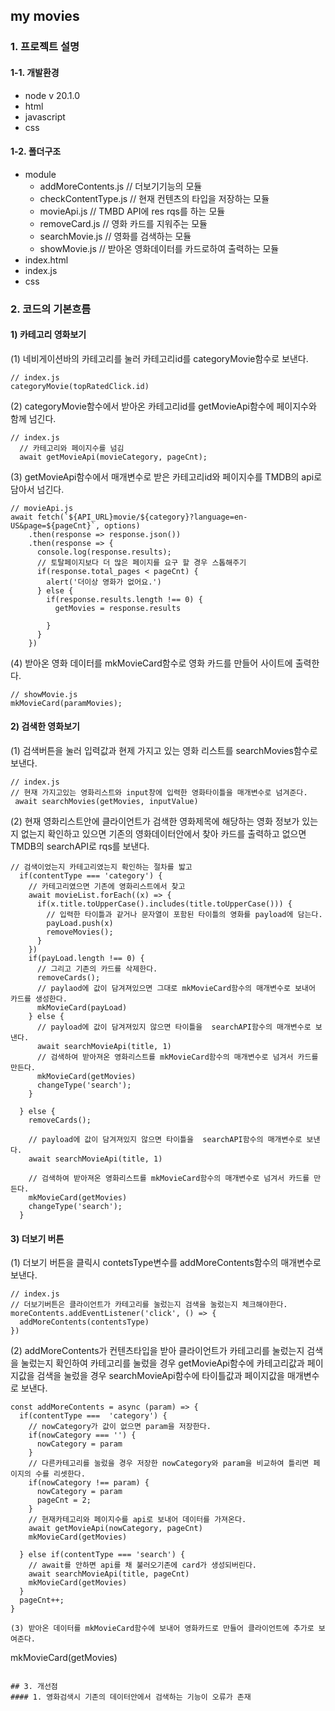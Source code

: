 ## my movies

### 1. 프로젝트 설명

#### 1-1. 개발환경
- node v 20.1.0
- html
- javascript
- css
#### 1-2. 폴더구조
- module
  -  addMoreContents.js // 더보기기능의 모듈
  - checkContentType.js // 현재 컨텐츠의 타입을 저장하는 모듈
  - movieApi.js  // TMBD API에 res rqs를 하는 모듈
  - removeCard.js  // 영화 카드를 지워주는 모듈
  - searchMovie.js  // 영화를 검색하는 모듈
  - showMovie.js  // 받아온 영화데이터를 카드로하여 출력하는 모듈
- index.html
- index.js
- css

### 2.  코드의 기본흐름
#### 1) 카테고리 영화보기
(1) 네비게이션바의 카테고리를 눌러 카테고리id를  categoryMovie함수로 보낸다.
```
// index.js
categoryMovie(topRatedClick.id)
```
(2) categoryMovie함수에서 받아온 카테고리id를 getMovieApi함수에 페이지수와 함께 넘긴다.
```
// index.js
  // 카테고리와 페이지수를 넘김
  await getMovieApi(movieCategory, pageCnt);

```

(3)  getMovieApi함수에서 매개변수로 받은 카테고리id와 페이지수를 TMDB의 api로 담아서 넘긴다.
```
// movieApi.js
await fetch(`${API_URL}movie/${category}?language=en-US&page=${pageCnt}`, options)
    .then(response => response.json())
    .then(response => { 
      console.log(response.results);
      // 토탈페이지보다 더 많은 페이지를 요구 할 경우 스톱해주기
      if(response.total_pages < pageCnt) {
        alert('더이상 영화가 없어요.')
      } else {
        if(response.results.length !== 0) {
          getMovies = response.results

        }
      }
    })
```
(4)  받아온 영화 데이터를 mkMovieCard함수로 영화 카드를 만들어 사이트에 출력한다. 
```
// showMovie.js
mkMovieCard(paramMovies);        
```


#### 2) 검색한 영화보기
(1) 검색버튼을 눌러 입력값과 현제 가지고 있는 영화 리스트를 searchMovies함수로 보낸다.
```
// index.js
// 현재 가지고있는 영화리스트와 input창에 입력한 영화타이틀을 매개변수로 넘겨준다.
 await searchMovies(getMovies, inputValue)
```

(2) 현재 영화리스트안에 클라이언트가 검색한 영화제목에 해당하는 영화 정보가 있는지 없는지 확인하고 있으면 기존의 영화데이터안에서 찾아 카드를 출력하고 없으면 TMDB의 searchAPI로 rqs를 보낸다. 
```
// 검색이었는지 카테고리였는지 확인하는 절차를 밟고 
  if(contentType === 'category') {
    // 카테고리였으면 기존에 영화리스트에서 찾고
    await movieList.forEach((x) => {
      if(x.title.toUpperCase().includes(title.toUpperCase())) {
        // 입력한 타이틀과 같거나 문자열이 포함된 타이틀의 영화를 payload에 담는다.
        payLoad.push(x) 
        removeMovies();
      }
    })
    if(payLoad.length !== 0) {
      // 그리고 기존의 카드를 삭제한다.
      removeCards();
      // paylaod에 값이 담겨져있으면 그대로 mkMovieCard함수의 매개변수로 보내어 카드를 생성한다.
      mkMovieCard(payLoad)  
    } else {
      // payload에 값이 담겨져있지 않으면 타이틀을  searchAPI함수의 매개변수로 보낸다.
      await searchMovieApi(title, 1)
      // 검색하여 받아져온 영화리스트를 mkMovieCard함수의 매개변수로 넘겨서 카드를 만든다.
      mkMovieCard(getMovies)
      changeType('search');
    } 

  } else {
    removeCards();
    
    // payload에 값이 담겨져있지 않으면 타이틀을  searchAPI함수의 매개변수로 보낸다.
    await searchMovieApi(title, 1)

    // 검색하여 받아져온 영화리스트를 mkMovieCard함수의 매개변수로 넘겨서 카드를 만든다.
    mkMovieCard(getMovies)
    changeType('search');
  }

```



#### 3) 더보기 버튼
(1) 더보기 버튼을 클릭시 contetsType변수를 addMoreContents함수의 매개변수로 보낸다. 
```
// index.js
// 더보기버튼은 클라이언트가 카테고리를 눌렀는지 검색을 눌렀는지 체크해야한다.
moreContents.addEventListener('click', () => {
  addMoreContents(contentsType)
})
``` 

(2) addMoreContents가 컨텐츠타입을 받아 클라이언트가 카테고리를 눌렀는지 검색을 눌렀는지 확인하여 카테고리를 눌렀을 경우 getMovieApi함수에 카테고리값과 페이지값을 검색을 눌렀을 경우 searchMovieApi함수에 타이틀값과 페이지값을 매개변수로 보낸다. 
```
const addMoreContents = async (param) => {
  if(contentType ===  'category') {
    // nowCategory가 값이 없으면 param을 저장한다.
    if(nowCategory === '') {
      nowCategory = param
    }
    // 다른카테고리를 눌렀을 경우 저장한 nowCategory와 param을 비교하여 틀리면 페이지의 수를 리셋한다.
    if(nowCategory !== param) {
      nowCategory = param
      pageCnt = 2;
    }
    // 현재카테고리와 페이지수를 api로 보내어 데이터를 가져온다.
    await getMovieApi(nowCategory, pageCnt)
    mkMovieCard(getMovies)

  } else if(contentType === 'search') {
    // await를 안하면 api를 채 불러오기존에 card가 생성되버린다.
    await searchMovieApi(title, pageCnt)
    mkMovieCard(getMovies)
  }
  pageCnt++;
}

(3) 받아온 데이터를 mkMovieCard함수에 보내어 영화카드로 만들어 클라이언트에 추가로 보여준다.  
```
 mkMovieCard(getMovies)
```  

## 3. 개선점 
#### 1. 영화검색시 기존의 데이터안에서 검색하는 기능이 오류가 존재 
